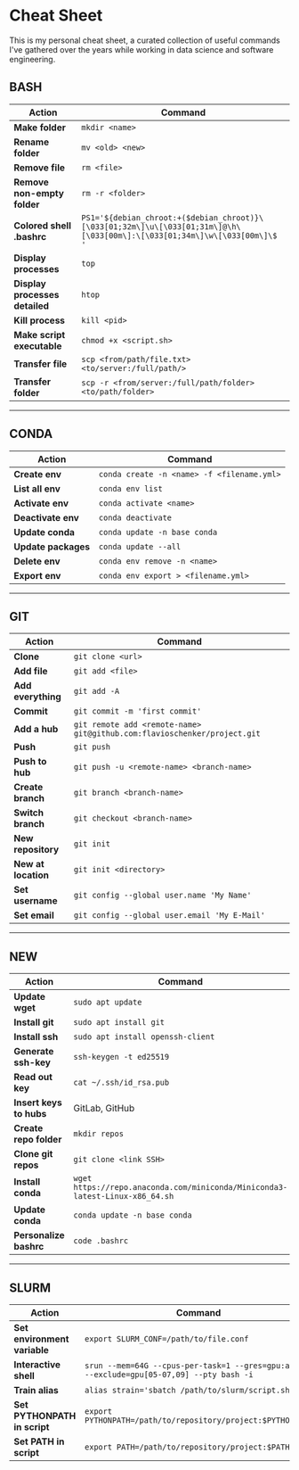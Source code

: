 # Cheat Sheet
This is my personal cheat sheet, a curated collection of useful commands I've gathered over the years while working in data science and software engineering.
## BASH
|**Action**|**Command**|
|-|-|
|**Make folder**|`mkdir <name>`|
|**Rename folder**|`mv <old> <new>`|
|**Remove file**|`rm <file>`|
|**Remove non-empty folder**|`rm -r <folder>`|
|**Colored shell .bashrc**|`PS1='${debian_chroot:+($debian_chroot)}\[\033[01;32m\]\u\[\033[01;31m\]@\h\[\033[00m\]:\[\033[01;34m\]\w\[\033[00m\]\$ '`|
|**Display processes**|`top`|
|**Display processes detailed**|`htop`|
|**Kill process**|`kill <pid>`|
|**Make script executable**|`chmod +x <script.sh>`|
|**Transfer file**|`scp <from/path/file.txt> <to/server:/full/path/>`|
|**Transfer folder**|`scp -r <from/server:/full/path/folder> <to/path/folder>`|
---
## CONDA
|**Action**|**Command**|
|-|-|
|**Create env**|`conda create -n <name> -f <filename.yml>`|
|**List all env**|`conda env list`|
|**Activate env**|`conda activate <name>`|
|**Deactivate env**|`conda deactivate`|
|**Update conda**|`conda update -n base conda`|
|**Update packages**|`conda update --all`|
|**Delete env**|`conda env remove -n <name>`|
|**Export env**|`conda env export > <filename.yml>`|
---
## GIT
|**Action**|**Command**|
|-|-|
|**Clone**|`git clone <url>`|
|**Add file**|`git add <file>`|
|**Add everything**|`git add -A`|
|**Commit**|`git commit -m 'first commit'`|
|**Add a hub**|`git remote add <remote-name> git@github.com:flavioschenker/project.git`|
|**Push**|`git push`|
|**Push to hub**|`git push -u <remote-name> <branch-name>`|
|**Create branch**|`git branch <branch-name>`|
|**Switch branch**|`git checkout <branch-name>`|
|**New repository**|`git init`|
|**New at location**|`git init <directory>`|
|**Set username**|`git config --global user.name 'My Name'`|
|**Set email**|`git config --global user.email 'My E-Mail'`|
---
## NEW
|**Action**|**Command**|
|-|-|
|**Update wget**|`sudo apt update`|
|**Install git**|`sudo apt install git`|
|**Install ssh**|`sudo apt install openssh-client`|
|**Generate ssh-key**|`ssh-keygen -t ed25519`|
|**Read out key**|`cat ~/.ssh/id_rsa.pub`|
|**Insert keys to hubs**|GitLab, GitHub|
|**Create repo folder**|`mkdir repos`|
|**Clone git repos**|`git clone <link SSH>`|
|**Install conda**|`wget https://repo.anaconda.com/miniconda/Miniconda3-latest-Linux-x86_64.sh`|
|**Update conda**|`conda update -n base conda`|
|**Personalize bashrc**|`code .bashrc`|
---
## SLURM
|**Action**|**Command**|
|-|-|
|**Set environment variable**|`export SLURM_CONF=/path/to/file.conf`|
|**Interactive shell**|`srun --mem=64G --cpus-per-task=1 --gres=gpu:a100:1 --exclude=gpu[05-07,09] --pty bash -i`|
|**Train alias**|`alias strain='sbatch /path/to/slurm/script.sh'`|
|**Set PYTHONPATH in script**|`export PYTHONPATH=/path/to/repository/project:$PYTHONPATH`|
|**Set PATH in script**|`export PATH=/path/to/repository/project:$PATH`|
